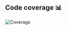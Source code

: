 ## Code coverage 📊
<!-- CODE_COVERAGE_START -->
![Coverage](https://img.shields.io/endpoint?url=https://lucasgtr.github.io/lumen/tests/coverage_report.json)
<!-- CODE_COVERAGE_END -->

